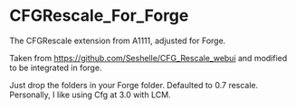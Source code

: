 # CFGRescale_For_Forge
The CFGRescale extension from A1111, adjusted for Forge.

Taken from https://github.com/Seshelle/CFG_Rescale_webui and modified to be integrated in forge.

Just drop the folders in your Forge folder. Defaulted to 0.7 rescale. Personally, I like using Cfg at 3.0 with LCM.
